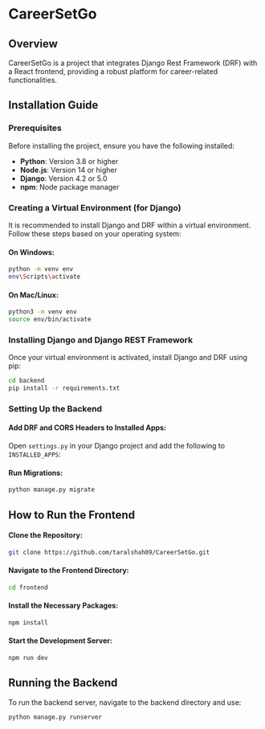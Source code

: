 # CareerSetGo

## Overview
CareerSetGo is a project that integrates Django Rest Framework (DRF) with a React frontend, providing a robust platform for career-related functionalities.

## Installation Guide

### Prerequisites
Before installing the project, ensure you have the following installed:
- **Python**: Version 3.8 or higher
- **Node.js**: Version 14 or higher
- **Django**: Version 4.2 or 5.0
- **npm**: Node package manager

### Creating a Virtual Environment (for Django)
It is recommended to install Django and DRF within a virtual environment. Follow these steps based on your operating system:

#### On Windows:
```bash
python -m venv env
env\Scripts\activate
```

#### On Mac/Linux:
```bash
python3 -m venv env
source env/bin/activate
```

### Installing Django and Django REST Framework
Once your virtual environment is activated, install Django and DRF using pip:
```bash
cd backend
pip install -r requirements.txt
```

### Setting Up the Backend

#### Add DRF and CORS Headers to Installed Apps:
Open `settings.py` in your Django project and add the following to `INSTALLED_APPS`:

#### Run Migrations:
```bash
python manage.py migrate
```

## How to Run the Frontend

#### Clone the Repository:
```bash
git clone https://github.com/taralshah09/CareerSetGo.git
```

#### Navigate to the Frontend Directory:
```bash
cd frontend
```

#### Install the Necessary Packages:
```bash
npm install
```

#### Start the Development Server:
```bash
npm run dev
```

## Running the Backend
To run the backend server, navigate to the backend directory and use:
```bash
python manage.py runserver
```

